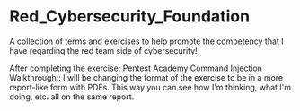 # Red_Cybersecurity_Foundation


A collection of terms and exercises to help promote the competency that I have regarding the red team side of cybersecurity!

After completing the exercise: Pentest Academy Command Injection Walkthrough:: I will be changing the format of the exercise to be in a more report-like form with PDFs. This way you can see how I'm thinking, what I'm doing, etc. all on the same report. 
